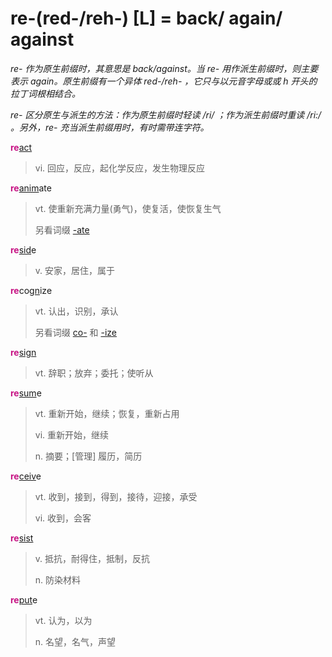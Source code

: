 # re-(red-/reh-) [L] = back/ again/ against

*re- 作为原生前缀时，其意思是 back/against。当 re- 用作派生前缀时，则主要表示 again。原生前缀有一个异体 red-/reh- ，它只与以元音字母或或 h 开头的拉丁词根相结合。*

*re- 区分原生与派生的方法：作为原生前缀时轻读 /ri/ ；作为派生前缀时重读 /ri:/ 。另外，re- 充当派生前缀用时，有时需带连字符。*

<b style="color: #C71585;">re</b>[act](_act_.md)
> vi. 回应，反应，起化学反应，发生物理反应

<b style="color: #C71585;">re</b>[anim](_anim_.md)ate
> vt. 使重新充满力量(勇气)，使复活，使恢复生气
>
> 另看词缀 [-ate](-ate.md)

<b style="color: #C71585;">re</b>[sid](_sid_.md)e
> v. 安家，居住，属于

<b style="color: #C71585;">re</b>co[gn](_gn_.md)ize
> vt. 认出，识别，承认
>
> 另看词缀 [co-](com-.md) 和 [-ize](-ize.md)

<b style="color: #C71585;">re</b>[sign](_sign_.md)
> vt. 辞职；放弃；委托；使听从

<b style="color: #C71585;">re</b>[sum](_sum_.1.md)e
> vt. 重新开始，继续；恢复，重新占用
>
> vi. 重新开始，继续
>
> n. 摘要；[管理] 履历，简历

<b style="color: #C71585;">re</b>[ceiv](_cap_.md)e
> vt. 收到，接到，得到，接待，迎接，承受
>
> vi. 收到，会客

<b style="color: #C71585;">re</b>[sist](_st_.md)
> v. 抵抗，耐得住，抵制，反抗
>
> n. 防染材料

<b style="color: #C71585;">re</b>[put](_put_.md)e
> vt. 认为，以为
>
> n. 名望，名气，声望